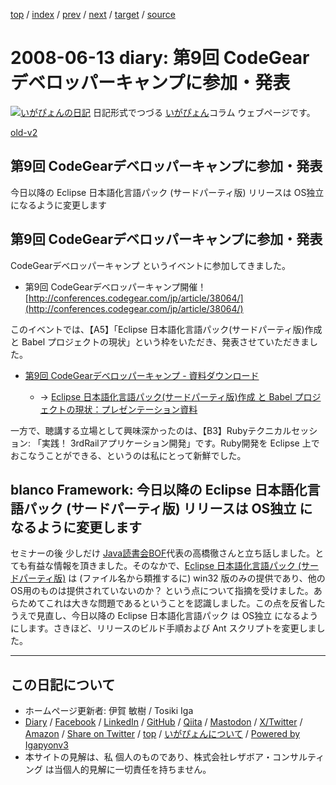 [top](../index.html) 
 / [index](index.html) 
 / [prev](ig080612.html) 
 / [next](ig080622.html) 
 / [target](https://www.igapyon.jp/igapyon/diary/2008/ig080613.html) 
 / [source](https://github.com/igapyon/diary/blob/master/2008/ig080613.src.md) 

2008-06-13 diary: 第9回 CodeGearデベロッパーキャンプに参加・発表
=====================================================================================================
[![いがぴょんの日記](https://www.igapyon.jp/igapyon/diary/images/iga202308_64.jpg "いがぴょん")](https://www.igapyon.jp/igapyon/diary/memo/memoigapyon.html) 日記形式でつづる [いがぴょん](https://www.igapyon.jp/igapyon/diary/memo/memoigapyon.html)コラム ウェブページです。

[old-v2](ig080613-orig.html)

## 第9回 CodeGearデベロッパーキャンプに参加・発表

今日以降の Eclipse 日本語化言語パック (サードパーティ版) リリースは OS独立 になるように変更します


## 第9回 CodeGearデベロッパーキャンプに参加・発表

CodeGearデベロッパーキャンプ というイベントに参加してきました。

* 第9回 CodeGearデベロッパーキャンプ開催！
  [http://conferences.codegear.com/jp/article/38064/](http://conferences.codegear.com/jp/article/38064/)

このイベントでは、【A5】「Eclipse 日本語化言語パック(サードパーティ版)作成 と Babel プロジェクトの現状」という枠をいただき、発表させていただきました。

* [第9回 CodeGearデベロッパーキャンプ - 資料ダウンロード](http://conferences.codegear.com/jp/article/38299)
  
  * → [Eclipse 日本語化言語パック(サードパーティ版)作成 と Babel プロジェクトの現状：プレゼンテーション資料](ftp://bekins.borland.com/groups/jp/events/devcamp/09/a5.pdf)
  

一方で、聴講する立場として興味深かったのは、【B3】Rubyテクニカルセッション: 「実践！ 3rdRailアプリケーション開発」です。Ruby開発を Eclipse 上でおこなうことができる、というのは私にとって新鮮でした。

## blanco Framework: 今日以降の Eclipse 日本語化言語パック (サードパーティ版) リリースは OS独立 になるように変更します

セミナーの後 少しだけ [Java読書会BOF](http://www.javareading.com/bof/)代表の高橋徹さんと立ち話しました。とても有益な情報を頂きました。そのなかで、[Eclipse 日本語化言語パック (サードパーティ版)](https://www.igapyon.jp/blanco/nlpack/eclipse/) は (ファイル名から類推するに) win32 版のみの提供であり、他のOS用のものは提供されていないのか？ という点について指摘を受けました。あらためてこれは大きな問題であるということを認識しました。この点を反省したうえで見直し、今日以降の Eclipse 日本語化言語パック は OS独立 になるようにします。さきほど、リリースのビルド手順および
Ant スクリプトを変更しました。


----------------------------------------------------------------------------------------------------

## この日記について

* ホームページ更新者: 伊賀 敏樹 / Tosiki Iga
* [Diary](https://www.igapyon.jp/igapyon/diary/) / [Facebook](https://www.facebook.com/igapyon) / [LinkedIn](https://www.linkedin.com/in/toshikiiga) / [GitHub](https://github.com/igapyon) / [Qiita](https://qiita.com/igapyon) / [Mastodon](https://social.vivaldi.net/@igapyon) / [X/Twitter](https://twitter.com/ToshikiIga) / [Amazon](https://www.amazon.co.jp/%E4%BC%8A%E8%B3%80-%E6%95%8F%E6%A8%B9/e/B004LTQWCQ) / 
[Share on Twitter](https://twitter.com/intent/tweet?hashtags=igapyon%2Cdiary%2C%E3%81%84%E3%81%8C%E3%81%B4%E3%82%87%E3%82%93&text=%E7%AC%AC9%E5%9B%9E+CodeGear%E3%83%87%E3%83%99%E3%83%AD%E3%83%83%E3%83%91%E3%83%BC%E3%82%AD%E3%83%A3%E3%83%B3%E3%83%97%E3%81%AB%E5%8F%82%E5%8A%A0%E3%83%BB%E7%99%BA%E8%A1%A8&url=https%3A%2F%2Fwww.igapyon.jp%2Figapyon%2Fdiary%2F2008%2Fig080613.html) / [top](../index.html) / [いがぴょんについて](https://www.igapyon.jp/igapyon/diary/memo/memoigapyon.html) / [Powered by Igapyonv3](https://github.com/igapyon/igapyonv3)
* 本サイトの見解は、私 個人のものであり、株式会社レザボア・コンサルティング は当個人的見解に一切責任を持ちません。 
